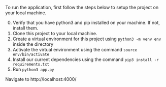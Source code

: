 

To run the application, first follow the steps below to setup the project on your local machine.

0. Verify that you have python3 and pip installed on your machine. If not, install them.
1. Clone this project to your local machine.
1. Create a virtual environment for this project using `python3 -m venv env` inside the directory
1. Activate the virtual environment using the command `source env/bin/activate`
1. Install our current dependencies using the command `pip3 install -r requirements.txt`
1. Run `python3 app.py`

Navigate to http://localhost:4000/
